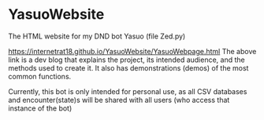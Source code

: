 # YasuoWebsite
The HTML website for my DND bot Yasuo (file Zed.py)

https://internetrat18.github.io/YasuoWebsite/YasuoWebpage.html
The above link is a dev blog that explains the project, its intended audience, and the methods used to create it. 
It also has demonstrations (demos) of the most common functions. 

Currently, this bot is only intended for personal use, as all CSV databases and encounter(state)s will be shared with all users (who access that instance of the bot)
